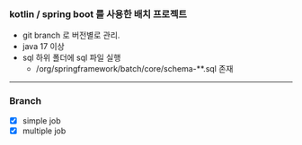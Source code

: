  ### kotlin / spring boot 를 사용한 배치 프로젝트
 * git branch 로 버전별로 관리. 
 * java 17 이상
 * sql 하위 폴더에 sql 파일 실행
   * /org/springframework/batch/core/schema-**.sql 존재

---
 ### Branch
 - [x] simple job
 - [x] multiple job